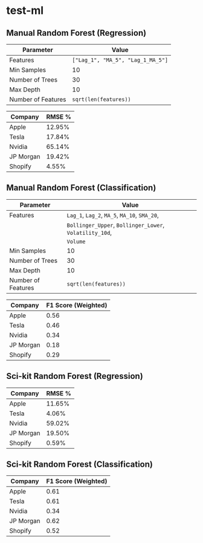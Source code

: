 # test-ml

## Manual Random Forest (Regression)

| Parameter          | Value                             |
| ------------------ | --------------------------------- |
| Features           | `["Lag_1", "MA_5", "Lag_1_MA_5"]` |
| Min Samples        | 10                                |
| Number of Trees    | 30                                |
| Max Depth          | 10                                |
| Number of Features | `sqrt(len(features))`             |

| Company   | RMSE % |
| --------- | ------ |
| Apple     | 12.95% |
| Tesla     | 17.84% |
| Nvidia    | 65.14% |
| JP Morgan | 19.42% |
| Shopify   | 4.55%  |

## Manual Random Forest (Classification)

| Parameter          | Value                                                   |
| ------------------ | ------------------------------------------------------- |
| Features           | `Lag_1`, `Lag_2`, `MA_5`, `MA_10`, `SMA_20`,            |
|                    | `Bollinger_Upper`, `Bollinger_Lower`, `Volatility_10d`, |
|                    | `Volume`                                                |
| Min Samples        | 10                                                      |
| Number of Trees    | 30                                                      |
| Max Depth          | 10                                                      |
| Number of Features | `sqrt(len(features))`                                   |

| Company   | F1 Score (Weighted) |
| --------- | ------------------- |
| Apple     | 0.56                |
| Tesla     | 0.46                |
| Nvidia    | 0.34                |
| JP Morgan | 0.18                |
| Shopify   | 0.29                |

## Sci-kit Random Forest (Regression)

| Company   | RMSE % |
| --------- | ------ |
| Apple     | 11.65% |
| Tesla     | 4.06%  |
| Nvidia    | 59.02% |
| JP Morgan | 19.50% |
| Shopify   | 0.59%  |

## Sci-kit Random Forest (Classification)

| Company   | F1 Score (Weighted) |
| --------- | ------------------- |
| Apple     | 0.61                |
| Tesla     | 0.61                |
| Nvidia    | 0.34                |
| JP Morgan | 0.62                |
| Shopify   | 0.52                |
